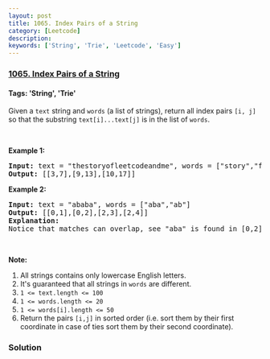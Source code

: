 ```yaml
---
layout: post
title: 1065. Index Pairs of a String
category: [Leetcode]
description: 
keywords: ['String', 'Trie', 'Leetcode', 'Easy']
---
```

### [1065. Index Pairs of a String](https://leetcode.com/problems/index-pairs-of-a-string)

#### Tags: 'String', 'Trie'

<div class="content__u3I1 question-content__JfgR"><div><p>Given a <code>text</code> string and <code>words</code> (a list of strings), return all index pairs <code>[i, j]</code> so that the substring <code>text[i]...text[j]</code> is in the list of <code>words</code>.</p>
<p> </p>
<p><strong>Example 1:</strong></p>
<pre><strong>Input: </strong>text = <span id="example-input-1-1">"thestoryofleetcodeandme"</span>, words = <span id="example-input-1-2">["story","fleet","leetcode"]</span>
<strong>Output: </strong><span id="example-output-1">[[3,7],[9,13],[10,17]]</span>
</pre>
<p><strong>Example 2:</strong></p>
<pre><strong>Input: </strong>text = <span id="example-input-2-1">"ababa"</span>, words = <span id="example-input-2-2">["aba","ab"]</span>
<strong>Output: </strong><span id="example-output-2">[[0,1],[0,2],[2,3],[2,4]]</span>
<strong>Explanation: </strong>
Notice that matches can overlap, see "aba" is found in [0,2] and [2,4].
</pre>
<p> </p>
<p><strong>Note:</strong></p>
<ol>
<li>All strings contains only lowercase English letters.</li>
<li>It's guaranteed that all strings in <code>words</code> are different.</li>
<li><code>1 &lt;= text.length &lt;= 100</code></li>
<li><code>1 &lt;= words.length &lt;= 20</code></li>
<li><code>1 &lt;= words[i].length &lt;= 50</code></li>
<li>Return the pairs <code>[i,j]</code> in sorted order (i.e. sort them by their first coordinate in case of ties sort them by their second coordinate).</li>
</ol></div></div>

### Solution
